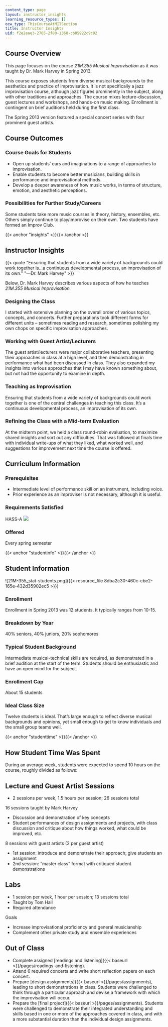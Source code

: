 ```yaml
---
content_type: page
layout: instructor_insights
learning_resource_types: []
ocw_type: ThisCourseAtMITSection
title: Instructor Insights
uid: f2e2eae3-2705-2f80-1368-cb85922c9c92
---
```


Course Overview
---------------

This page focuses on the course _21M.355 Musical Improvisation_ as it was taught by Dr. Mark Harvey in Spring 2013.

This course exposes students from diverse musical backgrounds to the aesthetics and practice of improvisation. It is not specifically a jazz improvisation course, although jazz figures prominently in the subject, along with other traditions and approaches. The course mixes lecture-discussion, guest lectures and workshops, and hands-on music making. Enrollment is contingent on brief auditions held during the first class.

The Spring 2013 version featured a special concert series with four prominent guest artists.

Course Outcomes
---------------

### Course Goals for Students

*   Open up students’ ears and imaginations to a range of approaches to improvisation.
*   Enable students to become better musicians, building skills in performance and improvisational methods.
*   Develop a deeper awareness of how music works, in terms of structure, emotion, and aesthetic perceptions.

### Possibilities for Further Study/Careers

Some students take more music courses in theory, history, ensembles, etc. Others simply continue to play/improvise on their own. Two students have formed an Improv Club.

{{< anchor "insights" >}}{{< /anchor >}}

Instructor Insights
-------------------

{{< quote "Ensuring that students from a wide variety of backgrounds could work together is…a continuous developmental process, an improvisation of its own." "—Dr. Mark Harvey" >}}

Below, Dr. Mark Harvey describes various aspects of how he teaches _21M.355 Musical Improvisation._

### Designing the Class

I started with extensive planning on the overall order of various topics, concepts, and concerts. Further preparations took different forms for different units – sometimes reading and research, sometimes polishing my own chops on specific improvisation approaches.

### Working with Guest Artist/Lecturers

The guest artist/lecturers were major collaborative teachers, presenting their approaches in class at a high level, and then demonstrating in performance what had been discussed in class. They also expanded my insights into various approaches that I may have known something about, but not had the opportunity to examine in depth.

### Teaching as Improvisation

Ensuring that students from a wide variety of backgrounds could work together is one of the central challenges in teaching this class. It’s a continuous developmental process, an improvisation of its own.

### Refining the Class with a Mid-term Evaluation

At the midterm point, we held a class round-robin evaluation, to maximize shared insights and sort out any difficulties. That was followed at finals time with individual write-ups of what they liked, what worked well, and suggestions for improvement next time the course is offered.

Curriculum Information
----------------------

### Prerequisites

*   Intermediate level of performance skill on an instrument, including voice.
*   Prior experience as an improviser is not necessary, although it is useful.

### Requirements Satisfied

HASS-A ![](/images/educator/icon-question-hass-a.png)

### Offered

Every spring semester

{{< anchor "studentinfo" >}}{{< /anchor >}}

Student Information
-------------------

![21M-355_stat-students.png]({{< resource_file 8dba2c30-460c-cbe2-165e-432d35902ec5 >}})

### Enrollment

Enrollment in Spring 2013 was 12 students. It typically ranges from 10-15.

### Breakdown by Year

40% seniors, 40% juniors, 20% sophomores

### Typical Student Background

Intermediate musical-technical skills are required, as demonstrated in a brief audition at the start of the term. Students should be enthusiastic and have an open mind for the subject.

### Enrollment Cap

About 15 students

### Ideal Class Size

Twelve students is ideal. That’s large enough to reflect diverse musical backgrounds and opinions, yet small enough to get to know individuals and the small group teams well.

{{< anchor "studenttime" >}}{{< /anchor >}}

How Student Time Was Spent
--------------------------

During an average week, students were expected to spend 10 hours on the course, roughly divided as follows:

Lecture and Guest Artist Sessions
---------------------------------

*   2 sessions per week, 1.5 hours per session; 26 sessions total

16 sessions taught by Mark Harvey

*   Discussion and demonstration of key concepts
*   Student performances of design assignments and projects, with class discussion and critique about how things worked, what could be improved, etc.

8 sessions with guest artists (2 per guest artist)

*   1st session: introduce and demonstrate their approach; give students an assignment
*   2nd session: “master class” format with critiqued student demonstrations

Labs
----

*   1 session per week, 1 hour per session; 13 sessions total
*   Taught by Tom Hall
*   Required attendance

Goals

*   Increase improvisational proficiency and general musicianship
*   Complement other private study and ensemble experiences

Out of Class
------------

*   Complete assigned [readings and listening]({{< baseurl >}}/pages/readings-and-listening).
*   Attend 6 required concerts and write short reflection papers on each concert.
*   Prepare [design assignments]({{< baseurl >}}/pages/assignments), leading to short demonstrations in class. Students were challenged to think through a particular approach and devise a framework with which the improvisation will occur.
*   Prepare the [final project]({{< baseurl >}}/pages/assignments). Students were challenged to demonstrate their integrated understanding and skills based in one or more of the approaches covered in class, and with a more substantial duration than the individual design assignments.